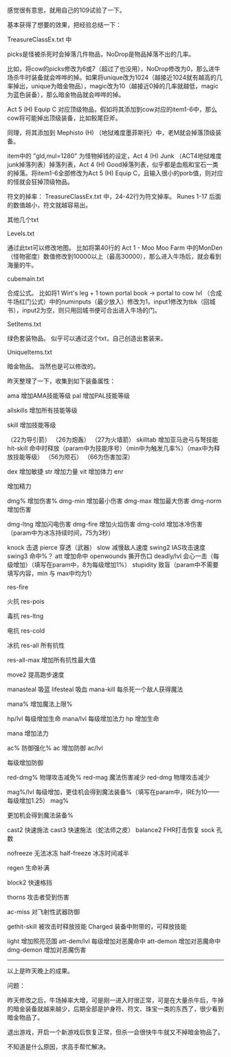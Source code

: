 感觉很有意思，就用自己的109试验了一下。

基本获得了想要的效果，把经验总结一下：

TreasureClassEx.txt 中

picks是怪被杀死时会掉落几件物品，NoDrop是物品掉落不出的几率。

比如，将cow的picks修改为6或7（超过了也没用），NoDrop修改为0，那么进牛场杀牛时装备就会哗哗的掉。如果将unique改为1024（越接近1024就有越高的几率掉出，unique为暗金物品），magic改为10（越接近0掉的几率就越低，magic为蓝色装备），那么暗金物品就会哗哗的掉。

Act 5 (H) Equip C 对应顶级物品，假如将其添加到cow对应的item1-6中，那么cow将可能掉出顶级装备，比如鲛尾巨斧。

同理，将其添加到 Mephisto (H) （地狱难度墨菲斯托）中，老M就会掉落顶级装备。

item中的 "gld,mul=1280" 为怪物掉钱的设定，Act 4 (H) Junk （ACT4地狱难度junk掉落列表）掉落列表，Act 4 (H) Good掉落列表，似乎都是血瓶和宝石一类的掉落。将item1-6全部修改为Act 5 (H) Equip C，且输入很小的porb值，则对应的怪就会狂掉顶级物品。

符文的掉率：
TreasureClassEx.txt 中，24-42行为符文掉率。
Runes 1-17 后面的数值越小，符文就越容易出。

其他几个txt

Levels.txt 

通过此txt可以修改地图。
比如将第40行的 Act 1 - Moo Moo Farm 中的MonDen（怪物密度）数值修改到10000以上（最高30000），那么进入牛场后，就会看到海量的牛。

cubemain.txt

合成公式。
比如将1 Wirt's leg + 1 town portal book -> portal to cow lvl （合成牛场红门公式）中的numinputs（最少放入）修改为1，input1修改为tbk（回城书），input2为空，则只用回城书便可合出进入牛场的门。

SetItems.txt

绿色套装物品。
似乎可以通过这个txt，自己创造出套装来。

UniqueItems.txt

暗金物品。
当然也是可以修改的。

昨天整理了一下，收集到如下装备属性：

ama
增加AMA技能等级
pal
增加PAL技能等级


allskills
增加所有技能等级

skill
增加技能等级

（22为导引箭）
（26为炮轰）
（27为火墙箭）
skilltab
增加亚马逊弓与弩技能
hit-skill
命中时释放（param中为技能序号）（min中为触发几率%）（max中为释放技能等级）
（56为陨石）
（66为伤害加深）

dex
增加敏捷
str
增加力量
vit
增加体力
enr

增加精力


dmg%
增加伤害%
dmg-min
增加最小伤害
dmg-max
增加最大伤害
dmg-norm
增加伤害


dmg-ltng
增加闪电伤害
dmg-fire
增加火焰伤害
dmg-cold
增加冰冷伤害（param中为冰冻持续时间，75为3秒）


knock
击退
pierce
穿透（武器）
slow
减慢敌人速度
swing2
IAS攻击速度
swing3
命中%？
att
增加命中
openwounds
撕开伤口
deadly/lvl
会心一击（每级增加）（填写在param中，8为每级增加1%）
stupidity
致盲（param中不需要填写内容，min 与 max中均为1）


res-fire

火抗
res-pois

毒抗
res-ltng

电抗
res-cold

冰抗
res-all
所有抗性


res-all-max
增加所有抗性最大值


move2
提高跑步速度


manasteal
吸蓝
lifesteal
吸血
mana-kill
每杀死一个敌人获得魔法 

mana%
增加魔法上限%


hp/lvl
每级增加生命
mana/lvl
每级增加法力
hp
增加生命

mana
增加法力


ac%
防御强化%
ac
增加防御
ac/lvl

每级增加防御

red-dmg%
物理攻击减免%
red-mag
魔法伤害减少
red-dmg
物理攻击减少

mag%/lvl
每级增加，更佳机会得到魔法装备%（填写在param中，IRE为10——每级增加1.25）
mag%

更加机会得到魔法装备%

cast2
快速施法
cast3
快速施法（蛇法师之皮）
balance2
FHR打击恢复 
sock
孔数

nofreeze
无法冰冻
half-freeze
冰冻时间减半

regen
生命补满

block2
快速格挡

thorns
攻击者受到伤害

ac-miss
对飞射性武器防御


gethit-skill
被攻击时释放技能
Charged
装备中附带的，可释放技能 

light
增加照亮范围
att-dem/lvl
每级增加对恶魔命中
att-demon
增加对恶魔命中
dmg-demon
增加对恶魔伤害

-------------------------------------------------
以上是昨天晚上的成果。

问题：

昨天修改之后，牛场掉率大增，可是刚一进入时很正常，可是在大量杀牛后，牛掉的暗金装备就越来越少，后期全部是护身符、符文、珠宝一类的东西了，很少看到暗金物品了。

退出游戏，开启一个新游戏后恢复正常，但杀一会很快牛牛就又不掉暗金物品了。

不知道是什么原因，求高手帮忙解决。
